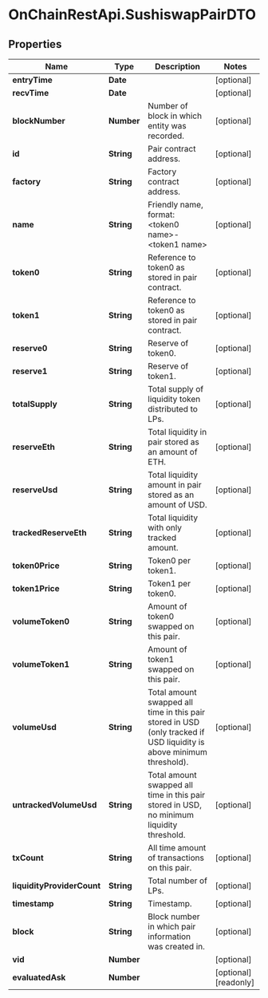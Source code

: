 # OnChainRestApi.SushiswapPairDTO

## Properties

Name | Type | Description | Notes
------------ | ------------- | ------------- | -------------
**entryTime** | **Date** |  | [optional] 
**recvTime** | **Date** |  | [optional] 
**blockNumber** | **Number** | Number of block in which entity was recorded. | [optional] 
**id** | **String** | Pair contract address. | [optional] 
**factory** | **String** | Factory contract address. | [optional] 
**name** | **String** | Friendly name, format: &lt;token0 name&gt;-&lt;token1 name&gt; | [optional] 
**token0** | **String** | Reference to token0 as stored in pair contract. | [optional] 
**token1** | **String** | Reference to token0 as stored in pair contract. | [optional] 
**reserve0** | **String** | Reserve of token0. | [optional] 
**reserve1** | **String** | Reserve of token1. | [optional] 
**totalSupply** | **String** | Total supply of liquidity token distributed to LPs. | [optional] 
**reserveEth** | **String** | Total liquidity in pair stored as an amount of ETH. | [optional] 
**reserveUsd** | **String** | Total liquidity amount in pair stored as an amount of USD. | [optional] 
**trackedReserveEth** | **String** | Total liquidity with only tracked amount. | [optional] 
**token0Price** | **String** | Token0 per token1. | [optional] 
**token1Price** | **String** | Token1 per token0. | [optional] 
**volumeToken0** | **String** | Amount of token0 swapped on this pair. | [optional] 
**volumeToken1** | **String** | Amount of token1 swapped on this pair. | [optional] 
**volumeUsd** | **String** | Total amount swapped all time in this pair stored in USD (only tracked if USD liquidity is above minimum threshold). | [optional] 
**untrackedVolumeUsd** | **String** | Total amount swapped all time in this pair stored in USD, no minimum liquidity threshold. | [optional] 
**txCount** | **String** | All time amount of transactions on this pair. | [optional] 
**liquidityProviderCount** | **String** | Total number of LPs. | [optional] 
**timestamp** | **String** | Timestamp. | [optional] 
**block** | **String** | Block number in which pair information was created in. | [optional] 
**vid** | **Number** |  | [optional] 
**evaluatedAsk** | **Number** |  | [optional] [readonly] 



